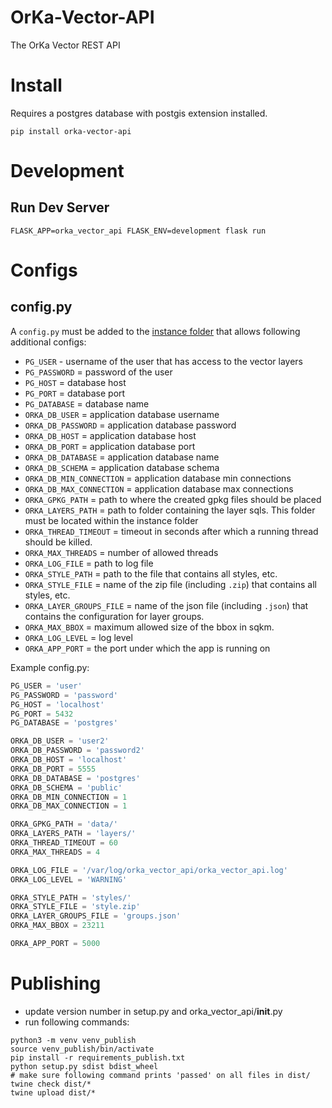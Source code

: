 # OrKa-Vector-API
The OrKa Vector REST API

# Install

Requires a postgres database with postgis extension installed.

```shell
pip install orka-vector-api
```

# Development


## Run Dev Server

```shell
FLASK_APP=orka_vector_api FLASK_ENV=development flask run
```

# Configs

## config.py

A `config.py` must be added to the [instance folder](https://flask.palletsprojects.com/en/1.1.x/config/#instance-folders)
that allows following additional configs:

- `PG_USER` - username of the user that has access to the vector layers
- `PG_PASSWORD` = password of the user
- `PG_HOST` = database host
- `PG_PORT` = database port
- `PG_DATABASE` = database name
- `ORKA_DB_USER` = application database username
- `ORKA_DB_PASSWORD` = application database password
- `ORKA_DB_HOST` = application database host
- `ORKA_DB_PORT` = application database port
- `ORKA_DB_DATABASE` = application database name
- `ORKA_DB_SCHEMA` = application database schema
- `ORKA_DB_MIN_CONNECTION` = application database min connections
- `ORKA_DB_MAX_CONNECTION` = application database max connections
- `ORKA_GPKG_PATH` = path to where the created gpkg files should be placed
- `ORKA_LAYERS_PATH` = path to folder containing the layer sqls. This folder must be located within the instance folder
- `ORKA_THREAD_TIMEOUT` = timeout in seconds after which a running thread should be killed.
- `ORKA_MAX_THREADS` = number of allowed threads
- `ORKA_LOG_FILE` = path to log file
- `ORKA_STYLE_PATH` = path to the file that contains all styles, etc.
- `ORKA_STYLE_FILE` = name of the zip file (including `.zip`) that contains all styles, etc.
- `ORKA_LAYER_GROUPS_FILE` = name of the json file (including `.json`) that contains the configuration for layer groups.
- `ORKA_MAX_BBOX` = maximum allowed size of the bbox in sqkm. 
- `ORKA_LOG_LEVEL` = log level
- `ORKA_APP_PORT` = the port under which the app is running on

Example config.py:

```python
PG_USER = 'user'
PG_PASSWORD = 'password'
PG_HOST = 'localhost'
PG_PORT = 5432
PG_DATABASE = 'postgres'

ORKA_DB_USER = 'user2'
ORKA_DB_PASSWORD = 'password2'
ORKA_DB_HOST = 'localhost'
ORKA_DB_PORT = 5555
ORKA_DB_DATABASE = 'postgres'
ORKA_DB_SCHEMA = 'public'
ORKA_DB_MIN_CONNECTION = 1
ORKA_DB_MAX_CONNECTION = 1

ORKA_GPKG_PATH = 'data/'
ORKA_LAYERS_PATH = 'layers/'
ORKA_THREAD_TIMEOUT = 60
ORKA_MAX_THREADS = 4

ORKA_LOG_FILE = '/var/log/orka_vector_api/orka_vector_api.log'
ORKA_LOG_LEVEL = 'WARNING'

ORKA_STYLE_PATH = 'styles/'
ORKA_STYLE_FILE = 'style.zip'
ORKA_LAYER_GROUPS_FILE = 'groups.json'
ORKA_MAX_BBOX = 23211

ORKA_APP_PORT = 5000
```

# Publishing

- update version number in setup.py and orka_vector_api/__init__.py
- run following commands:

```shell
python3 -m venv venv_publish
source venv_publish/bin/activate
pip install -r requirements_publish.txt
python setup.py sdist bdist_wheel
# make sure following command prints 'passed' on all files in dist/
twine check dist/*
twine upload dist/*
```